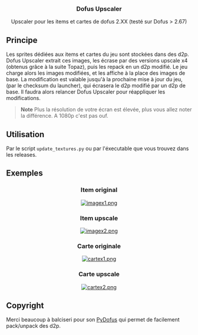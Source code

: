 <div align="center">
<h3 align="center">Dofus Upscaler</h3>

  <p align="center">
    Upscaler pour les items et cartes de dofus 2.XX (testé sur Dofus > 2.67)
  </p>
</div>

## Principe

Les sprites dédiées aux items et cartes du jeu sont stockées dans des d2p. Dofus Upscaler extrait ces images, les écrase par des versions upscale x4 (obtenus grâce à la suite Topaz), puis les repack en un d2p modifié. Le jeu charge alors les images modifiées, et les affiche à la place des images de base.
La modification est valable jusqu'à la prochaine mise à jour du jeu, (par le checksum du launcher), qui écrasera le d2p modifié par un d2p de base. Il faudra alors relancer Dofus Upscaler pour réappliquer les modifications.

> **Note**
> Plus la résolution de votre écran est élevée, plus vous allez noter la différence. A 1080p c'est pas ouf.

## Utilisation

Par le script `update_textures.py` ou par l'éxecutable que vous trouvez dans les releases.

## Exemples

<div align="center">
  <h3>Item original</h3>

[![imagex1.png](https://i.postimg.cc/DzJjtbfh/imagex1.png)](https://postimg.cc/bGP9nr2V)

</div>
<div align="center">
  <h3>Item upscale</h3>

[![imagex2.png](https://i.postimg.cc/ryJJZ9GW/imagex2.png)](https://postimg.cc/4nYVmVSN)

</div>
<div align="center">
  <h3>Carte originale</h3>

[![cartex1.png](https://i.postimg.cc/6pdTzMnx/cartex1.png)](https://postimg.cc/LJ8H8Bxx)

</div><div align="center">
  <h3>Carte upscale</h3>

[![cartex2.png](https://i.postimg.cc/qR7RJ0Yp/cartex2.png)](https://postimg.cc/mc0RVxBn)

</div>

## Copyright

Merci beaucoup à balciseri pour son [PyDofus](https://github.com/balciseri/PyDofus) qui permet de facilement pack/unpack des d2p.
